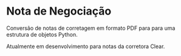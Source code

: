 # Nota de Negociação

Conversão de notas de corretagem em formato PDF para para uma estrutura de objetos Python.

Atualmente em desenvolvimento para notas da corretora Clear.
